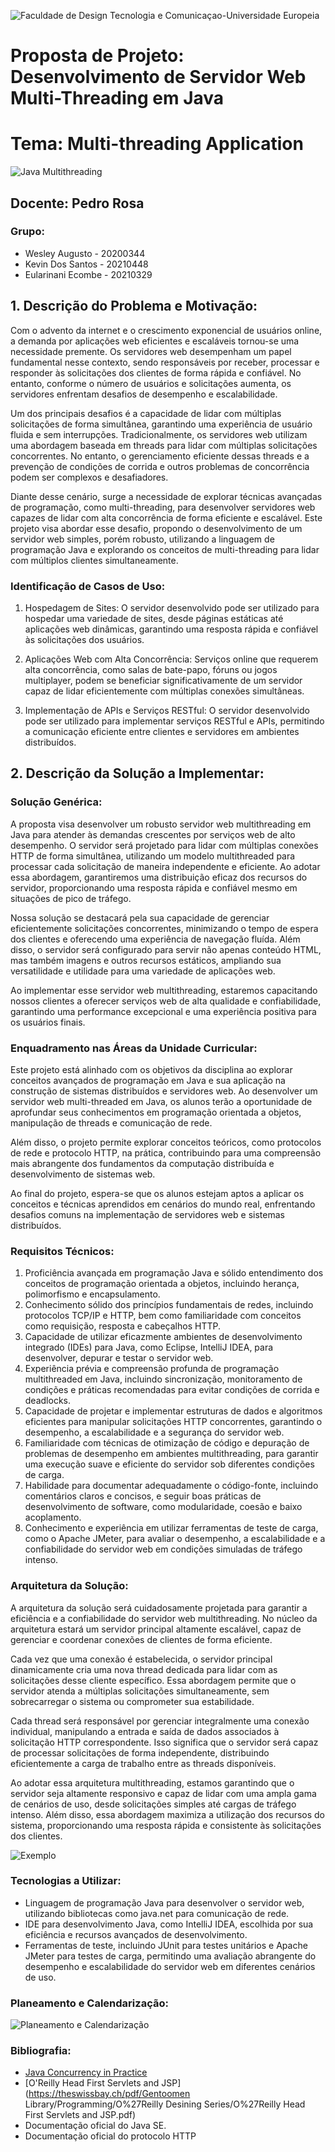 ![Faculdade de Design Tecnologia e Comunicaçao-Universidade Europeia](Imagem1.jpg)


# Proposta de Projeto: Desenvolvimento de Servidor Web Multi-Threading em Java

# Tema: Multi-threading Application

![Java Multithreading](Imagem2.png)

## Docente: Pedro Rosa

### Grupo:

- Wesley Augusto - 20200344
- Kevin Dos Santos - 20210448
- Eularinani Ecombe - 20210329


## 1. Descrição do Problema e Motivação:

Com o advento da internet e o crescimento exponencial de usuários online, a demanda por aplicações web eficientes e escaláveis tornou-se uma necessidade premente. Os servidores web desempenham um papel fundamental nesse contexto, sendo responsáveis por receber, processar e responder às solicitações dos clientes de forma rápida e confiável. No entanto, conforme o número de usuários e solicitações aumenta, os servidores enfrentam desafios de desempenho e escalabilidade.

Um dos principais desafios é a capacidade de lidar com múltiplas solicitações de forma simultânea, garantindo uma experiência de usuário fluida e sem interrupções. Tradicionalmente, os servidores web utilizam uma abordagem baseada em threads para lidar com múltiplas solicitações concorrentes. No entanto, o gerenciamento eficiente dessas threads e a prevenção de condições de corrida e outros problemas de concorrência podem ser complexos e desafiadores.

Diante desse cenário, surge a necessidade de explorar técnicas avançadas de programação, como multi-threading, para desenvolver servidores web capazes de lidar com alta concorrência de forma eficiente e escalável. Este projeto visa abordar esse desafio, propondo o desenvolvimento de um servidor web simples, porém robusto, utilizando a linguagem de programação Java e explorando os conceitos de multi-threading para lidar com múltiplos clientes simultaneamente.

### Identificação de Casos de Uso:

1. Hospedagem de Sites: O servidor desenvolvido pode ser utilizado para hospedar uma variedade de sites, desde páginas estáticas até aplicações web dinâmicas, garantindo uma resposta rápida e confiável às solicitações dos usuários.

2. Aplicações Web com Alta Concorrência: Serviços online que requerem alta concorrência, como salas de bate-papo, fóruns ou jogos multiplayer, podem se beneficiar significativamente de um servidor capaz de lidar eficientemente com múltiplas conexões simultâneas.

3. Implementação de APIs e Serviços RESTful: O servidor desenvolvido pode ser utilizado para implementar serviços RESTful e APIs, permitindo a comunicação eficiente entre clientes e servidores em ambientes distribuídos.

## 2. Descrição da Solução a Implementar:

### Solução Genérica:

A proposta visa desenvolver um robusto servidor web multithreading em Java para atender às demandas crescentes por serviços web de alto desempenho. O servidor será projetado para lidar com múltiplas conexões HTTP de forma simultânea, utilizando um modelo multithreaded para processar cada solicitação de maneira independente e eficiente. Ao adotar essa abordagem, garantiremos uma distribuição eficaz dos recursos do servidor, proporcionando uma resposta rápida e confiável mesmo em situações de pico de tráfego.

Nossa solução se destacará pela sua capacidade de gerenciar eficientemente solicitações concorrentes, minimizando o tempo de espera dos clientes e oferecendo uma experiência de navegação fluída. Além disso, o servidor será configurado para servir não apenas conteúdo HTML, mas também imagens e outros recursos estáticos, ampliando sua versatilidade e utilidade para uma variedade de aplicações web.

Ao implementar esse servidor web multithreading, estaremos capacitando nossos clientes a oferecer serviços web de alta qualidade e confiabilidade, garantindo uma performance excepcional e uma experiência positiva para os usuários finais.

### Enquadramento nas Áreas da Unidade Curricular:

Este projeto está alinhado com os objetivos da disciplina ao explorar conceitos avançados de programação em Java e sua aplicação na construção de sistemas distribuídos e servidores web. Ao desenvolver um servidor web multi-threaded em Java, os alunos terão a oportunidade de aprofundar seus conhecimentos em programação orientada a objetos, manipulação de threads e comunicação de rede.

Além disso, o projeto permite explorar conceitos teóricos, como protocolos de rede e protocolo HTTP, na prática, contribuindo para uma compreensão mais abrangente dos fundamentos da computação distribuída e desenvolvimento de sistemas web.

Ao final do projeto, espera-se que os alunos estejam aptos a aplicar os conceitos e técnicas aprendidos em cenários do mundo real, enfrentando desafios comuns na implementação de servidores web e sistemas distribuídos.

### Requisitos Técnicos:

1. Proficiência avançada em programação Java e sólido entendimento dos conceitos de programação orientada a objetos, incluindo herança, polimorfismo e encapsulamento.
2. Conhecimento sólido dos princípios fundamentais de redes, incluindo protocolos TCP/IP e HTTP, bem como familiaridade com conceitos como requisição, resposta e cabeçalhos HTTP.
3. Capacidade de utilizar eficazmente ambientes de desenvolvimento integrado (IDEs) para Java, como Eclipse, IntelliJ IDEA, para desenvolver, depurar e testar o servidor web.
4. Experiência prévia e compreensão profunda de programação multithreaded em Java, incluindo sincronização, monitoramento de condições e práticas recomendadas para evitar condições de corrida e deadlocks.
5. Capacidade de projetar e implementar estruturas de dados e algoritmos eficientes para manipular solicitações HTTP concorrentes, garantindo o desempenho, a escalabilidade e a segurança do servidor web.
6. Familiaridade com técnicas de otimização de código e depuração de problemas de desempenho em ambientes multithreading, para garantir uma execução suave e eficiente do servidor sob diferentes condições de carga.
7. Habilidade para documentar adequadamente o código-fonte, incluindo comentários claros e concisos, e seguir boas práticas de desenvolvimento de software, como modularidade, coesão e baixo acoplamento.
8. Conhecimento e experiência em utilizar ferramentas de teste de carga, como o Apache JMeter, para avaliar o desempenho, a escalabilidade e a confiabilidade do servidor web em condições simuladas de tráfego intenso.

### Arquitetura da Solução:

A arquitetura da solução será cuidadosamente projetada para garantir a eficiência e a confiabilidade do servidor web multithreading. No núcleo da arquitetura estará um servidor principal altamente escalável, capaz de gerenciar e coordenar conexões de clientes de forma eficiente.

Cada vez que uma conexão é estabelecida, o servidor principal dinamicamente cria uma nova thread dedicada para lidar com as solicitações desse cliente específico. Essa abordagem permite que o servidor atenda a múltiplas solicitações simultaneamente, sem sobrecarregar o sistema ou comprometer sua estabilidade.

Cada thread será responsável por gerenciar integralmente uma conexão individual, manipulando a entrada e saída de dados associados à solicitação HTTP correspondente. Isso significa que o servidor será capaz de processar solicitações de forma independente, distribuindo eficientemente a carga de trabalho entre as threads disponíveis.

Ao adotar essa arquitetura multithreading, estamos garantindo que o servidor seja altamente responsivo e capaz de lidar com uma ampla gama de cenários de uso, desde solicitações simples até cargas de tráfego intenso. Além disso, essa abordagem maximiza a utilização dos recursos do sistema, proporcionando uma resposta rápida e consistente às solicitações dos clientes.

![Exemplo](Imagem3.jpg)


### Tecnologias a Utilizar:

- Linguagem de programação Java para desenvolver o servidor web, utilizando bibliotecas como java.net para comunicação de rede.
- IDE para desenvolvimento Java, como IntelliJ IDEA, escolhida por sua eficiência e recursos avançados de desenvolvimento.
- Ferramentas de teste, incluindo JUnit para testes unitários e Apache JMeter para testes de carga, permitindo uma avaliação abrangente do desempenho e escalabilidade do servidor web em diferentes cenários de uso.

### Planeamento e Calendarização:

![Planeamento e Calendarização](Imagem4.png)

### Bibliografia:

- [Java Concurrency in Practice](https://leon-wtf.github.io/doc/java-concurrency-in-practice.pdf)
- [O'Reilly Head First Servlets and JSP](https://theswissbay.ch/pdf/Gentoomen Library/Programming/O%27Reilly Desining Series/O%27Reilly Head First Servlets and JSP.pdf)
- Documentação oficial do Java SE.
- Documentação oficial do protocolo HTTP

